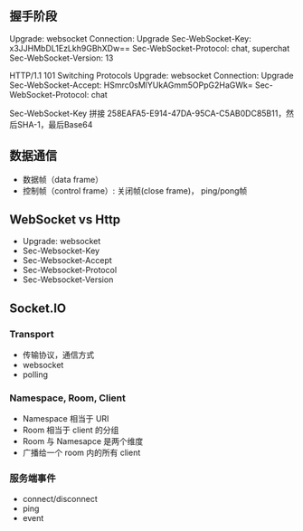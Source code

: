 
## 握手阶段
Upgrade: websocket
Connection: Upgrade
Sec-WebSocket-Key: x3JJHMbDL1EzLkh9GBhXDw==
Sec-WebSocket-Protocol: chat, superchat
Sec-WebSocket-Version: 13

HTTP/1.1 101 Switching Protocols
Upgrade: websocket
Connection: Upgrade
Sec-WebSocket-Accept: HSmrc0sMlYUkAGmm5OPpG2HaGWk=
Sec-WebSocket-Protocol: chat

Sec-WebSocket-Key 拼接 258EAFA5-E914-47DA-95CA-C5AB0DC85B11，然后SHA-1，最后Base64


## 数据通信
* 数据帧（data frame）
* 控制帧（control frame）: 关闭帧(close frame)， ping/pong帧

## WebSocket vs Http
* Upgrade: websocket
* Sec-Websocket-Key
* Sec-Websocket-Accept
* Sec-Websocket-Protocol
* Sec-Websocket-Version

## Socket.IO

### Transport
* 传输协议，通信方式
* websocket
* polling

### Namespace, Room, Client
* Namespace 相当于 URI
* Room 相当于 client 的分组
* Room 与 Namesapce 是两个维度
* 广播给一个 room 内的所有 client

### 服务端事件
* connect/disconnect
* ping
* event

